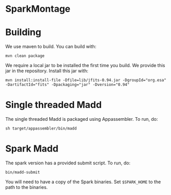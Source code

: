 SparkMontage
============

# Building

We use maven to build. You can build with:

```
mvn clean package
```

We require a local jar to be installed the first time you build. We provide this jar in the repository. Install this jar with:

```
mvn install:install-file -Dfile=lib/jfits-0.94.jar -DgroupId="org.esa" -DartifactId="fits" -Dpackaging="jar" -Dversion="0.94"
```

# Single threaded Madd

The single threaded Madd is packaged using Appassembler. To run, do:

```
sh target/appassembler/bin/madd
```

# Spark Madd

The spark version has a provided submit script. To run, do:

```
bin/madd-submit
```

You will need to have a copy of the Spark binaries. Set `$SPARK_HOME` to the path to the binaries.